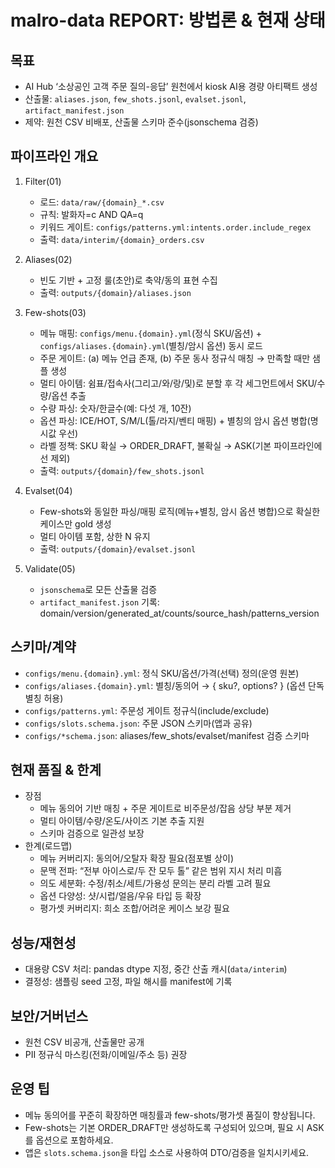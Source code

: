# malro-data REPORT: 방법론 & 현재 상태

## 목표
- AI Hub ‘소상공인 고객 주문 질의-응답’ 원천에서 kiosk AI용 경량 아티팩트 생성
- 산출물: `aliases.json`, `few_shots.jsonl`, `evalset.jsonl`, `artifact_manifest.json`
- 제약: 원천 CSV 비배포, 산출물 스키마 준수(jsonschema 검증)

## 파이프라인 개요
1) Filter(01)
   - 로드: `data/raw/{domain}_*.csv`
   - 규칙: 발화자=c AND QA=q
   - 키워드 게이트: `configs/patterns.yml:intents.order.include_regex`
   - 출력: `data/interim/{domain}_orders.csv`

2) Aliases(02)
   - 빈도 기반 + 고정 룰(초안)로 축약/동의 표현 수집
   - 출력: `outputs/{domain}/aliases.json`

3) Few-shots(03)
   - 메뉴 매핑: `configs/menu.{domain}.yml`(정식 SKU/옵션) + `configs/aliases.{domain}.yml`(별칭/암시 옵션) 동시 로드
   - 주문 게이트: (a) 메뉴 언급 존재, (b) 주문 동사 정규식 매칭 → 만족할 때만 샘플 생성
   - 멀티 아이템: 쉼표/접속사(그리고/와/랑/및)로 분할 후 각 세그먼트에서 SKU/수량/옵션 추출
   - 수량 파싱: 숫자/한글수(예: 다섯 개, 10잔)
   - 옵션 파싱: ICE/HOT, S/M/L(톨/라지/벤티 매핑) + 별칭의 암시 옵션 병합(명시값 우선)
   - 라벨 정책: SKU 확실 → ORDER_DRAFT, 불확실 → ASK(기본 파이프라인에선 제외)
   - 출력: `outputs/{domain}/few_shots.jsonl`

4) Evalset(04)
   - Few-shots와 동일한 파싱/매핑 로직(메뉴+별칭, 암시 옵션 병합)으로 확실한 케이스만 gold 생성
   - 멀티 아이템 포함, 상한 N 유지
   - 출력: `outputs/{domain}/evalset.jsonl`

5) Validate(05)
   - `jsonschema`로 모든 산출물 검증
   - `artifact_manifest.json` 기록: domain/version/generated_at/counts/source_hash/patterns_version

## 스키마/계약
- `configs/menu.{domain}.yml`: 정식 SKU/옵션/가격(선택) 정의(운영 원본)
- `configs/aliases.{domain}.yml`: 별칭/동의어 → { sku?, options? } (옵션 단독 별칭 허용)
- `configs/patterns.yml`: 주문성 게이트 정규식(include/exclude)
- `configs/slots.schema.json`: 주문 JSON 스키마(앱과 공유)
- `configs/*schema.json`: aliases/few_shots/evalset/manifest 검증 스키마

## 현재 품질 & 한계
- 장점
  - 메뉴 동의어 기반 매칭 + 주문 게이트로 비주문성/잡음 상당 부분 제거
  - 멀티 아이템/수량/온도/사이즈 기본 추출 지원
  - 스키마 검증으로 일관성 보장
- 한계(로드맵)
  - 메뉴 커버리지: 동의어/오탈자 확장 필요(점포별 상이)
  - 문맥 전파: “전부 아이스로/두 잔 모두 톨” 같은 범위 지시 처리 미흡
  - 의도 세분화: 수정/취소/세트/가용성 문의는 분리 라벨 고려 필요
  - 옵션 다양성: 샷/시럽/얼음/우유 타입 등 확장
  - 평가셋 커버리지: 희소 조합/어려운 케이스 보강 필요

## 성능/재현성
- 대용량 CSV 처리: pandas dtype 지정, 중간 산출 캐시(`data/interim`)
- 결정성: 샘플링 seed 고정, 파일 해시를 manifest에 기록

## 보안/거버넌스
- 원천 CSV 비공개, 산출물만 공개
- PII 정규식 마스킹(전화/이메일/주소 등) 권장

## 운영 팁
- 메뉴 동의어를 꾸준히 확장하면 매칭률과 few-shots/평가셋 품질이 향상됩니다.
- Few-shots는 기본 ORDER_DRAFT만 생성하도록 구성되어 있으며, 필요 시 ASK를 옵션으로 포함하세요.
- 앱은 `slots.schema.json`을 타입 소스로 사용하여 DTO/검증을 일치시키세요.

